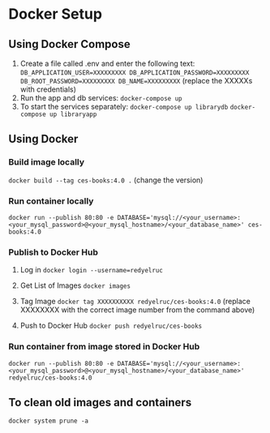 # Docker Setup

## Using Docker Compose
1. Create a file called .env and enter the following text:
`DB_APPLICATION_USER=XXXXXXXXX
DB_APPLICATION_PASSWORD=XXXXXXXXX
DB_ROOT_PASSWORD=XXXXXXXXX
DB_NAME=XXXXXXXXX`
(replace the XXXXXs with credentials)
2. Run the app and db services:
`docker-compose up`
3. To start the services separately:
`docker-compose up librarydb`
`docker-compose up libraryapp`

## Using Docker

### Build image locally
`docker build --tag ces-books:4.0 .`
(change the version)

### Run container locally
`docker run --publish 80:80 -e DATABASE='mysql://<your_username>:<your_mysql_password>@<your_mysql_hostname>/<your_database_name>' ces-books:4.0`

### Publish to Docker Hub
1. Log in
`docker login --username=redyelruc`

2. Get List of Images
`docker images`

3. Tag Image
`docker tag XXXXXXXXXX redyelruc/ces-books:4.0`
(replace XXXXXXXX with the correct image number from the command above)

4. Push to Docker Hub
`docker push redyelruc/ces-books`

### Run container from image stored in Docker Hub
`docker run --publish 80:80 -e DATABASE='mysql://<your_username>:<your_mysql_password>@<your_mysql_hostname>/<your_database_name>' redyelruc/ces-books:4.0`

## To clean old images and containers
`docker system prune -a`
